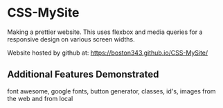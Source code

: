 # CSS-MySite
Making a prettier website. This uses flexbox and media queries for a responsive design on various screen widths.

Website hosted by github at: https://boston343.github.io/CSS-MySite/

## Additional Features Demonstrated

font awesome, google fonts, button generator, classes, id's, images from the web and from local
